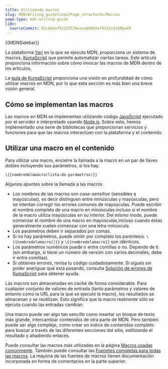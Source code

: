```yaml
---
title: Utilizando macros
slug: MDN/Writing_guidelines/Page_structures/Macros
page-type: mdn-writing-guide
l10n:
  sourceCommit: 92cbbdaf81325539eace880b5e78152e3cb8ba49
--- 
```


{{MDNSidebar}}

La plataforma [Yari](https://github.com/mdn/yari/tree/main/docs/what-yari-does.md) en la que se ejecuta MDN, proporciona un sistema de macros, [KumaScript](https://github.com/mdn/yari/tree/main/docs/kumascript) que permite automatizar ciertas tareas. Este artículo proporciona información sobre cómo invocar las macros de MDN dentro de los artículos.

La [guía de KumaScript](https://github.com/mdn/yari/blob/main/docs/kumascript/README.md) proporciona una visión en profundidad de cómo utilizar macros en MDN, por lo que esta sección es más bien una breve visión general.

## Cómo se implementan las macros

Las macros en MDN se implementan utilizando código [JavaScript](/es/docs/Web/JavaScript) ejecutado por el servidor e interpretado usando [Node.js](https://nodejs.org/es/). Sobre esto, hemos implementado una serie de bibliotecas que proporcionan servicios y funciones para que las macros interactúen con la plataforma y el contenido.

## Utilizar una macro en el contenido

Para utilizar una macro, encierre la llamada a la macro en un par de llaves dobles incluyendo sus parámetros, si los hay.

```plain
\{{nombredelamacro(lista-de-parámetros)}} 
```

Algunos apuntes sobre la llamada a las macros

- Los nombres de las macros son _case-sensitive_ (sensibles a mayúsculas), es decir distinguen entre minúsculas y mayúsculas, pero se intentan corregir los errores comunes de mayúsculas. Puede escribir el nombre completo de una macro en minúsculas incluso si el nombre de la macro utiliza mayúsculas en su interior. Del mismo modo, puede comenzar el nombre de una macro en mayúsculas,incluso cuando éstas generalmente suelen comenzar con una letra minúscula.
- Los parámetros deben ir separados por comas.
- Si no hay parámetros, puede omitir por completo los paréntesis. `\{{nombredelamacro()}}` y `\{{nombredelamacro}}` son idénticos.
- Los parámetros numéricos puede ir entre comillas o no. Depende de ti (sin embargo, si tiene un número de versión con varios decimales, debe ir entre comillas).
- Si obtienes errores, revisa tu código cuidadosamente. Si sigues sin poder averiguar qué está pasando, consulta [Solución de errores de KumaScript](https://github.com/mdn/yari/blob/main/docs/kumascript/troubleshooting-errors.md) para obtener ayuda.

Las macros son almacenadas en caché de forma considerable. Para cualquier conjunto de valores de entrada (tanto parámetros y valores de entorno como la URL para la que se ejecutó la macro), los resultados se almacenan y se reutilizan. Esto significa que la macro realmente sólo se ejecuta cuando las entradas cambian.

Una macro puede ser algo tan sencillo como insertar un bloque de texto más grande, intercambiar contenidos de otra parte de MDN. Pero también puede ser algo complejo, como crear un índice de contenidos completo para buscar a través de las diferentes secciones del sitio, estilizando el resultado y añadiendo enlaces.

Puede consultar las macros más utilizadas en la página [Macros usadas comúnmente](/es/docs/MDN/Writing_guidelines/Page_structures/Macros/Commonly_used_macros). También puede consultar las [Fuenetes completas para todas las macros](https://github.com/mdn/yari/tree/main/kumascript/macros). La mayoría de las fuentes de macros tienen documentación incorporada en forma de comentarios en la parte superior.
